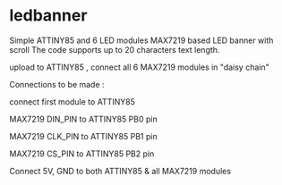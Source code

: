 # ledbanner

Simple ATTINY85 and 6 LED modules MAX7219 based LED banner with scroll
The code supports up to 20 characters text length.

upload to ATTINY85 , connect all 6 MAX7219 modules in "daisy chain"

Connections to be made :

connect first module to ATTINY85

MAX7219 DIN_PIN	to ATTINY85	PB0 pin

MAX7219 CLK_PIN	to ATTINY85	PB1 pin

MAX7219 CS_PIN	to ATTINY85 PB2 pin

Connect 5V, GND to both ATTINY85 & all MAX7219 modules

